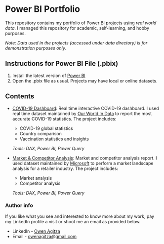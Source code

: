 # Power BI Portfolio
This repository contains my portfolio of Power BI projects using *real world data*. I managed this repository for academic, self-learning, and hobby purposes.

_Note: Data used in the projects (accessed under data directory) is for demonstration purposes only._

## Instructions for Power BI File (.pbix)
1. Install the latest version of [Power BI](https://www.microsoft.com/en-us/download/details.aspx?id=58494)
1. Open the .pbix file as usual. Projects may have local or online datasets.

## Contents

- [COVID-19 Dashboard](https://github.com/owenagitza/Power-BI-Portfolio/tree/main/COVID-19_Dashboard): Real time interactive COVID-19 dashboard. I used real time dataset maintained by [Our World In Data](https://ourworldindata.org/coronavirus) to report the most accurate COVID-19 statistics. The project includes:
	- COVID-19 global statistics
	- Country comparison
	- Vaccination statistics and insights

	_Tools: DAX, Power BI, Power Query_

- [Market & Competitor Analysis](https://github.com/owenagitza/Power-BI-Portfolio/tree/main/COVID-19_Dashboard): Market and competitor analysis report. I used dataset maintained by [Microsoft](https://powerbi.microsoft.com/en-us/diad/) to perform a market landscape analysis for a retailer industry. The project includes:
	- Market analysis
	- Competitor analysis

	_Tools: DAX, Power BI, Power Query_

### Author info
If you like what you see and interested to know more about my work, 
pay my LinkedIn profile a visit or shoot me an email as provided below.

- LinkedIn - [Owen Agitza](https://www.linkedin.com/in/owenagitza/)
- Email - owenagitza@gmail.com